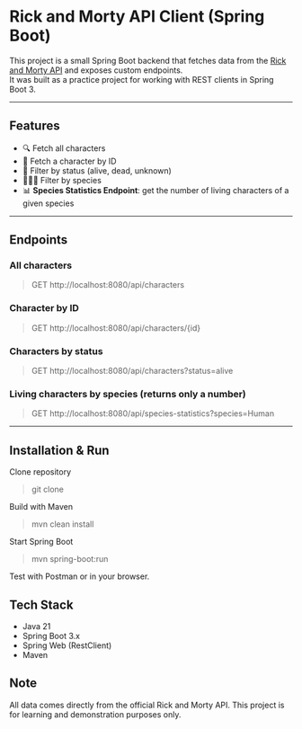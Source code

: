 # Rick and Morty API Client (Spring Boot)

This project is a small Spring Boot backend that fetches data from the [Rick and Morty API](https://rickandmortyapi.com/) and exposes custom endpoints.  
It was built as a practice project for working with REST clients in Spring Boot 3.

---

## Features

- 🔍 Fetch all characters
- 👤 Fetch a character by ID
- 🧬 Filter by status (alive, dead, unknown)
- 🧑‍🤝‍🧑 Filter by species
- 📊 **Species Statistics Endpoint**: get the number of living characters of a given species

---

## Endpoints

### All characters
> GET http://localhost:8080/api/characters

### Character by ID
> GET http://localhost:8080/api/characters/{id}

### Characters by status
> GET http://localhost:8080/api/characters?status=alive

### Living characters by species (returns only a number)
> GET http://localhost:8080/api/species-statistics?species=Human

---

## Installation & Run

Clone repository 
> git clone <repo-url>

Build with Maven
> mvn clean install

Start Spring Boot
> mvn spring-boot:run

Test with Postman or in your browser.

## Tech Stack
- Java 21
- Spring Boot 3.x
- Spring Web (RestClient)
- Maven 

## Note
All data comes directly from the official Rick and Morty API.
This project is for learning and demonstration purposes only.